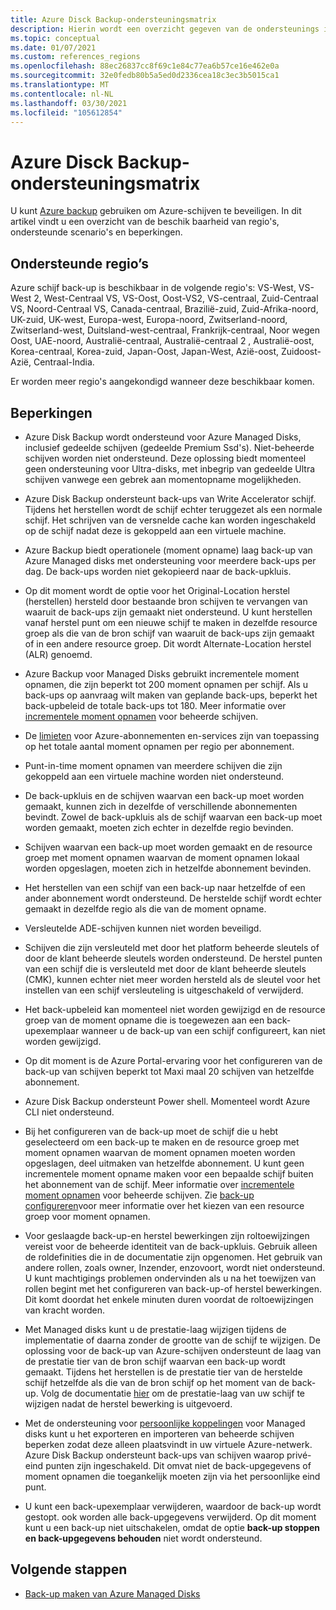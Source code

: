 ```yaml
---
title: Azure Disck Backup-ondersteuningsmatrix
description: Hierin wordt een overzicht gegeven van de ondersteunings instellingen en beperkingen voor Azure-schijf back-ups.
ms.topic: conceptual
ms.date: 01/07/2021
ms.custom: references_regions
ms.openlocfilehash: 88ec26837cc8f69c1e84c77ea6b57ce16e462e0a
ms.sourcegitcommit: 32e0fedb80b5a5ed0d2336cea18c3ec3b5015ca1
ms.translationtype: MT
ms.contentlocale: nl-NL
ms.lasthandoff: 03/30/2021
ms.locfileid: "105612854"
---
```

# <a name="azure-disk-backup-support-matrix"></a>Azure Disck Backup-ondersteuningsmatrix

U kunt [Azure backup](./backup-overview.md) gebruiken om Azure-schijven te beveiligen. In dit artikel vindt u een overzicht van de beschik baarheid van regio's, ondersteunde scenario's en beperkingen.

## <a name="supported-regions"></a>Ondersteunde regio’s

Azure schijf back-up is beschikbaar in de volgende regio's: VS-West, VS-West 2, West-Centraal VS, VS-Oost, Oost-VS2, VS-centraal, Zuid-Centraal VS, Noord-Centraal VS, Canada-centraal, Brazilië-zuid, Zuid-Afrika-noord, UK-zuid, UK-west, Europa-west, Europa-noord, Zwitserland-noord, Zwitserland-west, Duitsland-west-centraal, Frankrijk-centraal, Noor wegen Oost, UAE-noord, Australië-centraal, Australië-centraal 2 , Australië-oost, Korea-centraal, Korea-zuid, Japan-Oost, Japan-West, Azië-oost, Zuidoost-Azië, Centraal-India. 

Er worden meer regio's aangekondigd wanneer deze beschikbaar komen.

## <a name="limitations"></a>Beperkingen

- Azure Disk Backup wordt ondersteund voor Azure Managed Disks, inclusief gedeelde schijven (gedeelde Premium Ssd's). Niet-beheerde schijven worden niet ondersteund. Deze oplossing biedt momenteel geen ondersteuning voor Ultra-disks, met inbegrip van gedeelde Ultra schijven vanwege een gebrek aan momentopname mogelijkheden.

- Azure Disk Backup ondersteunt back-ups van Write Accelerator schijf. Tijdens het herstellen wordt de schijf echter teruggezet als een normale schijf. Het schrijven van de versnelde cache kan worden ingeschakeld op de schijf nadat deze is gekoppeld aan een virtuele machine.

- Azure Backup biedt operationele (moment opname) laag back-up van Azure Managed disks met ondersteuning voor meerdere back-ups per dag. De back-ups worden niet gekopieerd naar de back-upkluis.

- Op dit moment wordt de optie voor het Original-Location herstel (herstellen) hersteld door bestaande bron schijven te vervangen van waaruit de back-ups zijn gemaakt niet ondersteund. U kunt herstellen vanaf herstel punt om een nieuwe schijf te maken in dezelfde resource groep als die van de bron schijf van waaruit de back-ups zijn gemaakt of in een andere resource groep. Dit wordt Alternate-Location herstel (ALR) genoemd.

- Azure Backup voor Managed Disks gebruikt incrementele moment opnamen, die zijn beperkt tot 200 moment opnamen per schijf. Als u back-ups op aanvraag wilt maken van geplande back-ups, beperkt het back-upbeleid de totale back-ups tot 180. Meer informatie over [incrementele moment opnamen](../virtual-machines/disks-incremental-snapshots.md#restrictions) voor beheerde schijven.

- De [limieten](../azure-resource-manager/management/azure-subscription-service-limits.md#virtual-machine-disk-limits) voor Azure-abonnementen en-services zijn van toepassing op het totale aantal moment opnamen per regio per abonnement.

- Punt-in-time moment opnamen van meerdere schijven die zijn gekoppeld aan een virtuele machine worden niet ondersteund.

- De back-upkluis en de schijven waarvan een back-up moet worden gemaakt, kunnen zich in dezelfde of verschillende abonnementen bevindt. Zowel de back-upkluis als de schijf waarvan een back-up moet worden gemaakt, moeten zich echter in dezelfde regio bevinden.

- Schijven waarvan een back-up moet worden gemaakt en de resource groep met moment opnamen waarvan de moment opnamen lokaal worden opgeslagen, moeten zich in hetzelfde abonnement bevinden.

- Het herstellen van een schijf van een back-up naar hetzelfde of een ander abonnement wordt ondersteund. De herstelde schijf wordt echter gemaakt in dezelfde regio als die van de moment opname.

- Versleutelde ADE-schijven kunnen niet worden beveiligd.

- Schijven die zijn versleuteld met door het platform beheerde sleutels of door de klant beheerde sleutels worden ondersteund. De herstel punten van een schijf die is versleuteld met door de klant beheerde sleutels (CMK), kunnen echter niet meer worden hersteld als de sleutel voor het instellen van een schijf versleuteling is uitgeschakeld of verwijderd.

- Het back-upbeleid kan momenteel niet worden gewijzigd en de resource groep van de moment opname die is toegewezen aan een back-upexemplaar wanneer u de back-up van een schijf configureert, kan niet worden gewijzigd.

- Op dit moment is de Azure Portal-ervaring voor het configureren van de back-up van schijven beperkt tot Maxi maal 20 schijven van hetzelfde abonnement.

- Azure Disk Backup ondersteunt Power shell. Momenteel wordt Azure CLI niet ondersteund.

- Bij het configureren van de back-up moet de schijf die u hebt geselecteerd om een back-up te maken en de resource groep met moment opnamen waarvan de moment opnamen moeten worden opgeslagen, deel uitmaken van hetzelfde abonnement. U kunt geen incrementele moment opname maken voor een bepaalde schijf buiten het abonnement van de schijf. Meer informatie over [incrementele moment opnamen](../virtual-machines/disks-incremental-snapshots.md#restrictions) voor beheerde schijven. Zie  [back-up configureren](backup-managed-disks.md#configure-backup)voor meer informatie over het kiezen van een resource groep voor moment opnamen.

- Voor geslaagde back-up-en herstel bewerkingen zijn roltoewijzingen vereist voor de beheerde identiteit van de back-upkluis. Gebruik alleen de roldefinities die in de documentatie zijn opgenomen. Het gebruik van andere rollen, zoals owner, Inzender, enzovoort, wordt niet ondersteund. U kunt machtigings problemen ondervinden als u na het toewijzen van rollen begint met het configureren van back-up-of herstel bewerkingen. Dit komt doordat het enkele minuten duren voordat de roltoewijzingen van kracht worden.

- Met Managed disks kunt u de prestatie-laag wijzigen tijdens de implementatie of daarna zonder de grootte van de schijf te wijzigen. De oplossing voor de back-up van Azure-schijven ondersteunt de laag van de prestatie tier van de bron schijf waarvan een back-up wordt gemaakt. Tijdens het herstellen is de prestatie tier van de herstelde schijf hetzelfde als die van de bron schijf op het moment van de back-up. Volg de documentatie [hier](../virtual-machines/disks-performance-tiers-portal.md) om de prestatie-laag van uw schijf te wijzigen nadat de herstel bewerking is uitgevoerd.

- Met de ondersteuning voor [persoonlijke koppelingen](../virtual-machines/disks-enable-private-links-for-import-export-portal.md) voor Managed disks kunt u het exporteren en importeren van beheerde schijven beperken zodat deze alleen plaatsvindt in uw virtuele Azure-netwerk. Azure Disk Backup ondersteunt back-ups van schijven waarop privé-eind punten zijn ingeschakeld. Dit omvat niet de back-upgegevens of moment opnamen die toegankelijk moeten zijn via het persoonlijke eind punt.

- U kunt een back-upexemplaar verwijderen, waardoor de back-up wordt gestopt. ook worden alle back-upgegevens verwijderd. Op dit moment kunt u een back-up niet uitschakelen, omdat de optie **back-up stoppen en back-upgegevens behouden** niet wordt ondersteund.

## <a name="next-steps"></a>Volgende stappen

- [Back-up maken van Azure Managed Disks](backup-managed-disks.md)
